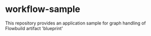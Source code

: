 # workflow-sample
This repository provides an application sample for graph handling of Flowbuild artifact 'blueprint' 
